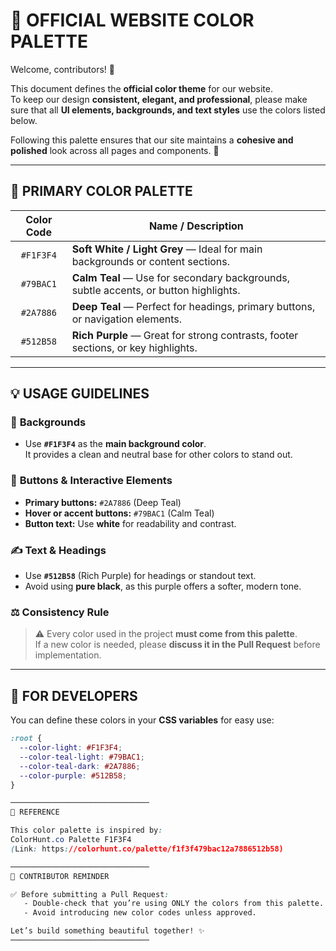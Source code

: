 # 🎨 **OFFICIAL WEBSITE COLOR PALETTE**

Welcome, contributors! 👋  

This document defines the **official color theme** for our website.  
To keep our design **consistent, elegant, and professional**, please make sure that all **UI elements, backgrounds, and text styles** use the colors listed below.

Following this palette ensures that our site maintains a **cohesive and polished** look across all pages and components. 💫  

---

## 🌈 **PRIMARY COLOR PALETTE**

| **Color Code** | **Name / Description** |
|:---------------:|------------------------|
| `#F1F3F4` | **Soft White / Light Grey** — Ideal for main backgrounds or content sections. |
| `#79BAC1` | **Calm Teal** — Use for secondary backgrounds, subtle accents, or button highlights. |
| `#2A7886` | **Deep Teal** — Perfect for headings, primary buttons, or navigation elements. |
| `#512B58` | **Rich Purple** — Great for strong contrasts, footer sections, or key highlights. |

---

## 💡 **USAGE GUIDELINES**

### 🎨 **Backgrounds**
- Use **`#F1F3F4`** as the **main background color**.  
  It provides a clean and neutral base for other colors to stand out.

### 🔘 **Buttons & Interactive Elements**
- **Primary buttons:** `#2A7886` (Deep Teal)  
- **Hover or accent buttons:** `#79BAC1` (Calm Teal)  
- **Button text:** Use **white** for readability and contrast.

### ✍️ **Text & Headings**
- Use **`#512B58`** (Rich Purple) for headings or standout text.  
- Avoid using **pure black**, as this purple offers a softer, modern tone.

### ⚖️ **Consistency Rule**
> ⚠️ Every color used in the project **must come from this palette**.  
> If a new color is needed, please **discuss it in the Pull Request** before implementation.

---

## 🧩 **FOR DEVELOPERS**

You can define these colors in your **CSS variables** for easy use:

```css
:root {
  --color-light: #F1F3F4;
  --color-teal-light: #79BAC1;
  --color-teal-dark: #2A7886;
  --color-purple: #512B58;
}

───────────────────────────────
📘 REFERENCE

This color palette is inspired by:
ColorHunt.co Palette F1F3F4  
(Link: https://colorhunt.co/palette/f1f3f479bac12a7886512b58)

───────────────────────────────
🤝 CONTRIBUTOR REMINDER

✅ Before submitting a Pull Request:
   - Double-check that you’re using ONLY the colors from this palette.
   - Avoid introducing new color codes unless approved.

Let’s build something beautiful together! ✨
───────────────────────────────




